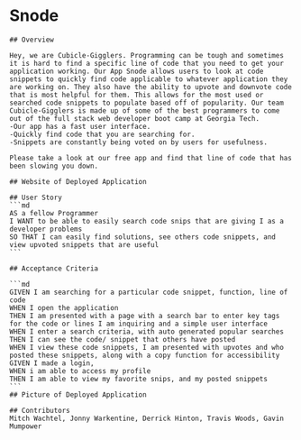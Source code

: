 # Snode
    ## Overview

    Hey, we are Cubicle-Gigglers. Programming can be tough and sometimes it is hard to find a specific line of code that you need to get your application working. Our App Snode allows users to look at code snippets to quickly find code applicable to whatever application they are working on. They also have the ability to upvote and downvote code that is most helpful for them. This allows for the most used or searched code snippets to populate based off of popularity. Our team Cubicle-Gigglers is made up of some of the best programmers to come out of the full stack web developer boot camp at Georgia Tech. 
    -Our app has a fast user interface.
    -Quickly find code that you are searching for.
    -Snippets are constantly being voted on by users for usefulness. 

    Please take a look at our free app and find that line of code that has been slowing you down. 

    ## Website of Deployed Application

    ## User Story
    ```md
    AS a fellow Programmer
    I WANT to be able to easily search code snips that are giving I as a developer problems
    SO THAT I can easily find solutions, see others code snippets, and view upvoted snippets that are useful
    ```

    ## Acceptance Criteria

    ```md
    GIVEN I am searching for a particular code snippet, function, line of code
    WHEN I open the application
    THEN I am presented with a page with a search bar to enter key tags for the code or lines I am inquiring and a simple user interface
    WHEN I enter a search criteria, with auto generated popular searches
    THEN I can see the code/ snippet that others have posted
    WHEN I view these code snippets, I am presented with upvotes and who posted these snippets, along with a copy function for accessibility
    GIVEN I made a login,
    WHEN i am able to access my profile
    THEN I am able to view my favorite snips, and my posted snippets
    ```
    ## Picture of Deployed Application

    ## Contributors
    Mitch Wachtel, Jonny Warkentine, Derrick Hinton, Travis Woods, Gavin Mumpower